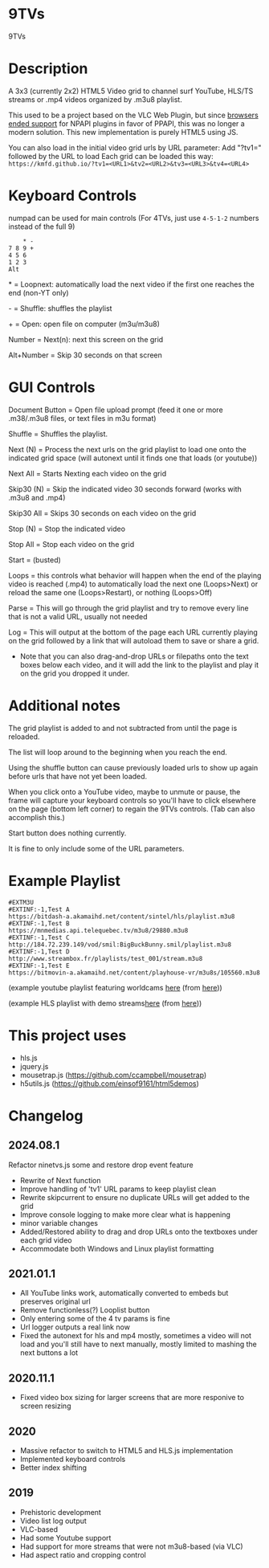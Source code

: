 # 9TVs
9TVs


# Description
A 3x3 (currently 2x2) HTML5 Video grid to channel surf YouTube, HLS/TS streams or .mp4 videos organized by .m3u8 playlist.

This used to be a project based on the VLC Web Plugin, but since <a href="https://en.wikipedia.org/wiki/NPAPI#Support/deprecation">browsers ended support</a> for NPAPI plugins in favor of PPAPI, this was no longer a modern solution.
This new implementation is purely HTML5 using JS.

You can also load in the initial video grid urls by URL parameter:
Add "?tv1=" followed by the URL to load
Each grid can be loaded this way:
`https://kmfd.github.io/?tv1=<URL1>&tv2=<URL2>&tv3=<URL3>&tv4=<URL4>`



# Keyboard Controls

numpad can be used for main controls
(For 4TVs, just use `4-5-1-2` numbers instead of the full 9)

```
    * -
7 8 9 +
4 5 6
1 2 3
Alt
```


\* = Loopnext: automatically load the next video if the first one reaches the end (non-YT only)

\- = Shuffle: shuffles the playlist

\+ = Open: open file on computer (m3u/m3u8)

Number = Next(n): next this screen on the grid

Alt+Number = Skip 30 seconds on that screen

# GUI Controls

Document Button = Open file upload prompt (feed it one or more .m38/.m3u8 files, or text files in m3u format)

Shuffle = Shuffles the playlist.

Next (N) = Process the next urls on the grid playlist to load one onto the indicated grid space (will autonext until it finds one that loads (or youtube))

Next All = Starts Nexting each video on the grid

Skip30 (N) = Skip the indicated video 30 seconds forward (works with .m3u8 and .mp4)

Skip30 All = Skips 30 seconds on each video on the grid

Stop (N) = Stop the indicated video

Stop All = Stop each video on the grid

Start = (busted)

Loops = this controls what behavior will happen when the end of the playing video is reached (.mp4) to automatically load the next one (Loops>Next) or reload the same one (Loops>Restart), or nothing (Loops>Off)

Parse = This will go through the grid playlist and try to remove every line that is not a valid URL, usually not needed

Log = This will output at the bottom of the page each URL currently playing on the grid followed by a link that will autoload them to save or share a grid.

* Note that you can also drag-and-drop URLs or filepaths onto the text boxes below each video, and it will add the link to the playlist and play it on the grid you dropped it under.


# Additional notes

The grid playlist is added to and not subtracted from until the page is reloaded.

The list will loop around to the beginning when you reach the end.

Using the shuffle button can cause previously loaded urls to show up again before urls that have not yet been loaded.

When you click onto a YouTube video, maybe to unmute or pause, the frame will capture your keyboard controls so you'll have to click elsewhere on the page (bottom left corner) to regain the 9TVs controls. (Tab can also accomplish this.)

Start button does nothing currently.

It is fine to only include some of the URL parameters.


# Example Playlist

```
#EXTM3U
#EXTINF:-1,Test A
https://bitdash-a.akamaihd.net/content/sintel/hls/playlist.m3u8
#EXTINF:-1,Test B
https://mnmedias.api.telequebec.tv/m3u8/29880.m3u8
#EXTINF:-1,Test C
http://184.72.239.149/vod/smil:BigBuckBunny.smil/playlist.m3u8
#EXTINF:-1,Test D
http://www.streambox.fr/playlists/test_001/stream.m3u8
#EXTINF:-1,Test E
https://bitmovin-a.akamaihd.net/content/playhouse-vr/m3u8s/105560.m3u8
```
(example youtube playlist featuring worldcams <a href="https://github.com/kmfd/kmfd.github.io/blob/main/worldcams%20youtube%20playlist.m3u">here</a> (from <a href="https://www.youtube.com/playlist?list=PL7CqcasaJQRPsJ1eTLaGQotEsDbQiaCNb">here</a>))


(example HLS playlist with demo streams<a href="https://github.com/kmfd/9TVs/blob/master/4tvs/M3UEXAMPLE.m3u">here</a> (from <a href="https://bitmovin.com/mpeg-dash-hls-examples-sample-streams/">here</a>))


# This project uses
* hls.js
* jquery.js
* mousetrap.js (https://github.com/ccampbell/mousetrap)
* h5utils.js (https://github.com/einsof9161/html5demos)

# Changelog

## 2024.08.1
Refactor ninetvs.js some and restore drop event feature
* Rewrite of Next function
* Improve handling of 'tv1' URL params to keep playlist clean
* Rewrite skipcurrent to ensure no duplicate URLs will get added to the grid
* Improve console logging to make more clear what is happening
* minor variable changes
* Added/Restored ability to drag and drop URLs onto the textboxes under each grid video
* Accommodate both Windows and Linux playlist formatting

## 2021.01.1
* All YouTube links work, automatically converted to embeds but preserves original url
* Remove functionless(?) Looplist button
* Only entering some of the 4 tv params is fine
* Url logger outputs a real link now
* Fixed the autonext for hls and mp4 mostly, sometimes a video will not load and you'll still have to next manually, mostly limited to mashing the next buttons a lot

## 2020.11.1
* Fixed video box sizing for larger screens that are more responive to screen resizing

## 2020
* Massive refactor to switch to HTML5 and HLS.js implementation
* Implemented keyboard controls
* Better index shifting

## 2019
* Prehistoric development
* Video list log output
* VLC-based
* Had some Youtube support
* Had support for more streams that were not m3u8-based (via VLC)
* Had aspect ratio and cropping control

